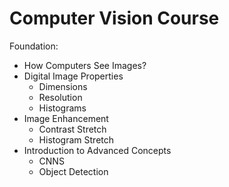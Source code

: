 # Computer Vision Course

Foundation:

- How Computers See Images?
- Digital Image Properties
  - Dimensions
  - Resolution
  - Histograms
- Image Enhancement
  - Contrast Stretch
  - Histogram Stretch
- Introduction to Advanced Concepts
  - CNNS
  - Object Detection
